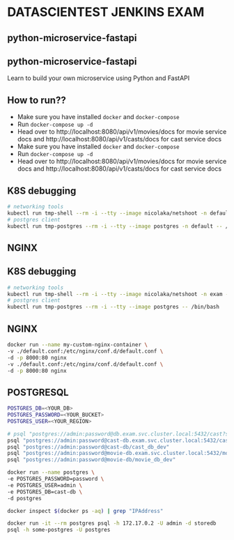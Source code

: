 # DATASCIENTEST JENKINS EXAM

## python-microservice-fastapi


## python-microservice-fastapi

Learn to build your own microservice using Python and FastAPI

## How to run??

- Make sure you have installed `docker` and `docker-compose`
- Run `docker-compose up -d`
- Head over to http://localhost:8080/api/v1/movies/docs for movie service docs 
 and http://localhost:8080/api/v1/casts/docs for cast service docs
- Make sure you have installed `docker` and `docker-compose`
- Run `docker-compose up -d`
- Head over to http://localhost:8080/api/v1/movies/docs for movie service docs 
 and http://localhost:8080/api/v1/casts/docs for cast service docs

## K8S debugging

```sh
# networking tools
kubectl run tmp-shell --rm -i --tty --image nicolaka/netshoot -n default -- /bin/bash
# postgres client
kubectl run tmp-postgres --rm -i --tty --image postgres -n default -- /bin/bash
```

## NGINX

## K8S debugging

```sh
# networking tools
kubectl run tmp-shell --rm -i --tty --image nicolaka/netshoot -n exam -- /bin/bash
# postgres client
kubectl run tmp-postgres --rm -i --tty --image postgres -- /bin/bash
```

## NGINX

```sh
docker run --name my-custom-nginx-container \
-v ./default.conf:/etc/nginx/conf.d/default.conf \
-d -p 8000:80 nginx
-v ./default.conf:/etc/nginx/conf.d/default.conf \
-d -p 8000:80 nginx
```

## POSTGRESQL

```sh
POSTGRES_DB=<YOUR_DB>
POSTGRES_PASSWORD=<YOUR_BUCKET>
POSTGRES_USER=<YOUR_REGION>
```

```sh
# psql "postgres://admin:password@db.exam.svc.cluster.local:5432/cast?sslmode=require"
psql "postgres://admin:password@cast-db.exam.svc.cluster.local:5432/cast_db_dev"
psql "postgres://admin:password@cast-db/cast_db_dev"
psql "postgres://admin:password@movie-db.exam.svc.cluster.local:5432/movie_db_dev"
psql "postgres://admin:password@movie-db/movie_db_dev"
```

```sh
docker run --name postgres \
-e POSTGRES_PASSWORD=password \
-e POSTGRES_USER=admin \
-e POSTGRES_DB=cast-db \
-d postgres

docker inspect $(docker ps -aq) | grep "IPAddress"

docker run -it --rm postgres psql -h 172.17.0.2 -U admin -d storedb
psql -h some-postgres -U postgres
```
